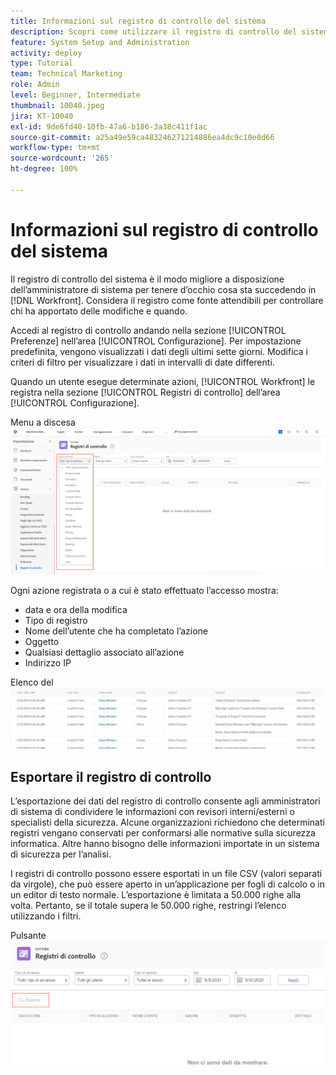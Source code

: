 ```yaml
---
title: Informazioni sul registro di controllo del sistema
description: Scopri come utilizzare il registro di controllo del sistema per rivedere quando sono state apportate modifiche e quando queste sono state apportate agli elementi.
feature: System Setup and Administration
activity: deploy
type: Tutorial
team: Technical Marketing
role: Admin
level: Beginner, Intermediate
thumbnail: 10040.jpeg
jira: KT-10040
exl-id: 9de6fd40-10fb-47a6-b186-3a38c411f1ac
source-git-commit: a25a49e59ca483246271214886ea4dc9c10e8d66
workflow-type: tm+mt
source-wordcount: '265'
ht-degree: 100%

---
```


# Informazioni sul registro di controllo del sistema

Il registro di controllo del sistema è il modo migliore a disposizione dell’amministratore di sistema per tenere d’occhio cosa sta succedendo in [!DNL Workfront]. Considera il registro come fonte attendibili per controllare chi ha apportato delle modifiche e quando.

Accedi al registro di controllo andando nella sezione [!UICONTROL Preferenze] nell’area [!UICONTROL Configurazione]. Per impostazione predefinita, vengono visualizzati i dati degli ultimi sette giorni. Modifica i criteri di filtro per visualizzare i dati in intervalli di date differenti.

Quando un utente esegue determinate azioni, [!UICONTROL Workfront] le registra nella sezione [!UICONTROL Registri di controllo] dell’area [!UICONTROL Configurazione].

Menu a discesa ![[!UICONTROL Tipo di registro] nella pagina [!UICONTROL Registri di controllo] in [!UICONTROL Configurazione]](assets/admin-fund-audit-log-1.png)

Ogni azione registrata o a cui è stato effettuato l’accesso mostra:

* data e ora della modifica
* Tipo di registro
* Nome dell’utente che ha completato l’azione
* Oggetto
* Qualsiasi dettaglio associato all’azione
* Indirizzo IP

Elenco del ![[!UICONTROL Registro di controllo]](assets/admin-fund-audit-log-2.JPG)

## Esportare il registro di controllo

L’esportazione dei dati del registro di controllo consente agli amministratori di sistema di condividere le informazioni con revisori interni/esterni o specialisti della sicurezza. Alcune organizzazioni richiedono che determinati registri vengano conservati per conformarsi alle normative sulla sicurezza informatica. Altre hanno bisogno delle informazioni importate in un sistema di sicurezza per l’analisi.

I registri di controllo possono essere esportati in un file CSV (valori separati da virgole), che può essere aperto in un’applicazione per fogli di calcolo o in un editor di testo normale. L’esportazione è limitata a 50.000 righe alla volta. Pertanto, se il totale supera le 50.000 righe, restringi l’elenco utilizzando i filtri.

Pulsante ![[!UICONTROL Esporta] nella pagina [!UICONTROL Registri di controllo]](assets/admin-fund-audit-log-3.png)

<!---
learn more URLs
Audit logs
Managing audit logs
--->
